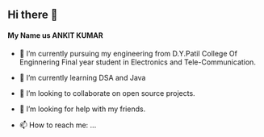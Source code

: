 ## Hi there 👋
#### My Name us ANKIT KUMAR 



- 🔭 I’m currently pursuing my engineering from D.Y.Patil College Of Enginnering Final year student in Electronics and Tele-Communication.
- 🌱 I’m currently learning DSA and Java
- 👯 I’m looking to collaborate on open source projects.
- 🤔 I’m looking for help with my friends.

- 📫 How to reach me: ...


